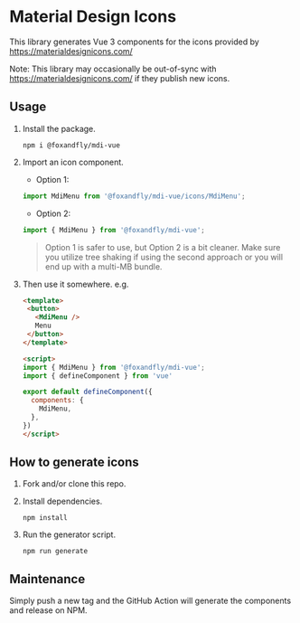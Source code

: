 # Material Design Icons

This library generates Vue 3 components for the icons provided by
https://materialdesignicons.com/

Note: This library may occasionally be out-of-sync with https://materialdesignicons.com/
if they publish new icons.

## Usage

1. Install the package.

   ```console
   npm i @foxandfly/mdi-vue
   ```

2. Import an icon component.

   * Option 1:

   ```javascript
   import MdiMenu from '@foxandfly/mdi-vue/icons/MdiMenu';
   ```

   * Option 2:

   ```javascript
   import { MdiMenu } from '@foxandfly/mdi-vue';
   ```

   > Option 1 is safer to use, but Option 2 is a bit cleaner. Make sure you utilize
     tree shaking if using the second approach or you will end up with a multi-MB bundle.

3. Then use it somewhere. e.g.

   ```html
   <template>
    <button>
      <MdiMenu />
      Menu
    </button>
   </template>

   <script>
   import { MdiMenu } from '@foxandfly/mdi-vue';
   import { defineComponent } from 'vue'

   export default defineComponent({
     components: {
       MdiMenu,
     },
   })
   </script>
   ```

## How to generate icons

1. Fork and/or clone this repo.

2. Install dependencies.

   ```console
   npm install
   ```

3. Run the generator script.

   ```console
   npm run generate
   ```

## Maintenance

Simply push a new tag and the GitHub Action will generate the components and release on NPM.